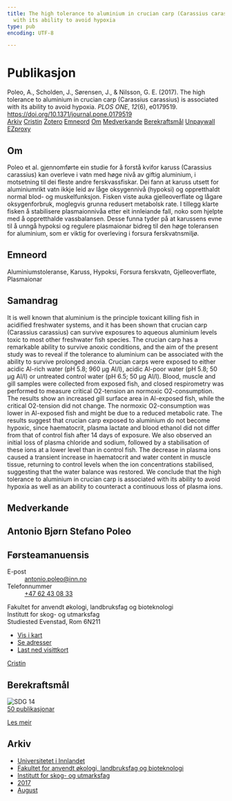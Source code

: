 ```yaml
---
title: The high tolerance to aluminium in crucian carp (Carassius carassius) is associated
  with its ability to avoid hypoxia
type: pub
encoding: UTF-8

---
```

<h1>Publikasjon</h1>
<article id="csl-bib-container-D4FYU3PC" class="csl-bib-container">
  <div class="csl-bib-body"> <div class="csl-entry">Poleo, A., Scholden, J., Sørensen, J., &#38; Nilsson, G. E. (2017). The high tolerance to aluminium in crucian carp (Carassius carassius) is associated with its ability to avoid hypoxia. <i>PLOS ONE</i>, <i>12</i>(6), e0179519. <a href="https://doi.org/10.1371/journal.pone.0179519">https://doi.org/10.1371/journal.pone.0179519</a></div> </div>
  <div class="csl-bib-buttons">
    <a href="#taxonomy-article-D4FYU3PC" alt="archive" class="csl-bib-button">Arkiv</a>
    <a href="https://app.cristin.no/results/show.jsf?id=1484570" alt="Cristin" class="csl-bib-button">Cristin</a>
    <a href="http://zotero.org/groups/5881554/items/D4FYU3PC" alt="Zotero" class="csl-bib-button">Zotero</a>
    <a href="#keywords-article-D4FYU3PC" alt="keywords" class="csl-bib-button">Emneord</a>
    <a href="#about-article-D4FYU3PC" alt="about_pub" class="csl-bib-button">Om</a>
    <a href="#contributors-article-D4FYU3PC" alt="contributors" class="csl-bib-button">Medverkande</a>
    <a href="#sdg-article-D4FYU3PC" alt="sdg" class="csl-bib-button">Berekraftsmål</a>
    <a href="https://journals.plos.org/plosone/article/file?id=10.1371/journal.pone.0179519&amp;type=printable" alt="Unpaywall" class="csl-bib-button">Unpaywall</a>
    <a href="https://journals.plos.org/plosone/article/file?id=10.1371/journal.pone.0179519&amp;type=printable" alt="EZproxy" class="csl-bib-button">EZproxy</a>
  </div>
  <div id="csl-bib-meta-container-D4FYU3PC"></div>
</article>
<div id="csl-bib-meta-D4FYU3PC" class="csl-bib-meta">
  <article id="about-article-D4FYU3PC" class="about_pub-article">
    <h1>Om</h1>
    Poleo et al. gjennomførte ein studie for å forstå kvifor karuss (Carassius carassius) kan overleve i vatn med høge nivå av giftig aluminium, i motsetning til dei fleste andre ferskvassfiskar. Dei fann at karuss utsett for aluminiumrikt vatn ikkje leid av låge oksygennivå (hypoksi) og oppretthaldt normal blod- og muskelfunksjon. Fisken viste auka gjelleoverflate og lågare oksygenforbruk, moglegvis grunna redusert metabolsk rate. I tillegg klarte fisken å stabilisere plasmaionnivåa etter eit innleiande fall, noko som hjelpte med å oppretthalde vassbalansen. Desse funna tyder på at karussens evne til å unngå hypoksi og regulere plasmaionar bidreg til den høge toleransen for aluminium, som er viktig for overleving i forsura ferskvatnsmiljø.
  </article>
  <article id="keywords-article-D4FYU3PC" class="keywords-article">
    <h1>Emneord</h1>
    Aluminiumstoleranse, Karuss, Hypoksi, Forsura ferskvatn, Gjelleoverflate, Plasmaionar
  </article>
  <article id="abstract-article-D4FYU3PC" class="abstract-article">
    <h1>Samandrag</h1>
    It is well known that aluminium is the principle toxicant killing fish in acidified freshwater systems, and it has been shown that crucian carp (Carassius carassius) can survive exposures to aqueous aluminium levels toxic to most other freshwater fish species. The crucian carp has a remarkable ability to survive anoxic conditions, and the aim of the present study was to reveal if the tolerance to aluminium can be associated with the ability to survive prolonged anoxia. Crucian carps were exposed to either acidic Al-rich water (pH 5.8; 960 μg Al/l), acidic Al-poor water (pH 5.8; 50 μg Al/l) or untreated control water (pH 6.5; 50 μg Al/l). Blood, muscle and gill samples were collected from exposed fish, and closed respirometry was performed to measure critical O2-tension an normoxic O2-consumption. The results show an increased gill surface area in Al-exposed fish, while the critical O2-tension did not change. The normoxic O2-consumption was lower in Al-exposed fish and might be due to a reduced metabolic rate. The results suggest that crucian carp exposed to aluminium do not become hypoxic, since haematocrit, plasma lactate and blood ethanol did not differ from that of control fish after 14 days of exposure. We also observed an initial loss of plasma chloride and sodium, followed by a stabilisation of these ions at a lower level than in control fish. The decrease in plasma ions caused a transient increase in haematocrit and water content in muscle tissue, returning to control levels when the ion concentrations stabilised, suggesting that the water balance was restored. We conclude that the high tolerance to aluminium in crucian carp is associated with its ability to avoid hypoxia as well as an ability to counteract a continuous loss of plasma ions.
  </article>
  <article id="contributors-article-D4FYU3PC" class="contributors-article">
    <h1>Medverkande</h1>
    <div class="personas"> <div class="vrtx-hinn-person-card"> <div class="photo"> <i class="lar la-user-circle missing-person"></i> </div> <div class="info"> <hgroup><h1>Antonio Bjørn Stefano Poleo</h1> <h2>Førsteamanuensis</h2> </hgroup><dl> <dt>E-post</dt> <dd> <a href="mailto:antonio.poleo@inn.no">antonio.poleo@inn.no</a> </dd> <dt>Telefonnummer</dt> <dd><a href="tel:+4762430833"> +47 62 43 08 33 </a></dd> </dl> <p> Fakultet for anvendt økologi, landbruksfag og bioteknologi<br> Institutt for skog- og utmarksfag<br> Studiested Evenstad, Rom 6N211 </p> <ul class="vrtx-hinn-links"> <li><a href="https://www.google.com/maps?q=61.42516,11.07813">Vis i kart</a></li> <li><a href="https://www.inn.no/finn-en-ansatt/antonio-poleo.html#vrtx-hinn-addresses">Se adresser</a></li> <li><a href="https://www.inn.no/finn-en-ansatt/antonio-poleo.html?vrtx=vcf">Last ned visittkort</a></li> </ul> </div> </div> <a href="https://app.cristin.no/persons/show.jsf?id=22191" alt="Cristin URL" class="personas-cristin">Cristin</a> </div>
  </article>
  <article id="sdg-article-D4FYU3PC" class="sdg-article">
    <h1>Berekraftsmål</h1>
    <div class="sdg-container"><div id="sdg14" class="sdg">
        <img src="{{< params subfolder >}}images/sdg/sdg14_nn.png" class="image" alt="SDG 14">
        <div class="sdg-overlay">
          <a href="{{< params subfolder >}}nn/archive/?sdg=14#archive" class="sdg-publication-count"><span>50</span> publikasjonar</a>
          <p><a href="https://fn.no/om-fn/fns-baerekraftsmaal/livet-i-havet?lang=nno-NO" class="sdg-read-more">Les meir</a></p>
        </div>
      </div></div>
  </article>
  <article id="taxonomy-article-D4FYU3PC" class="taxonomy-article">
    <h1>Arkiv</h1>
    <ul>
      <li><a href="{{< params subfolder >}}nn/archive/?key=3DCRN523">Universitetet i Innlandet</a></li>
      <li><a href="{{< params subfolder >}}nn/archive/?key=T77LXH6D">Fakultet for anvendt økologi, landbruksfag og bioteknologi</a></li>
      <li><a href="{{< params subfolder >}}nn/archive/?key=7TRARPE3">Institutt for skog- og utmarksfag</a></li>
      <li><a href="{{< params subfolder >}}nn/archive/?key=QVBAYKNY">2017</a></li>
      <li><a href="{{< params subfolder >}}nn/archive/?key=XY6Q9EJU">August</a></li>
    </ul>
  </article>
</div>
